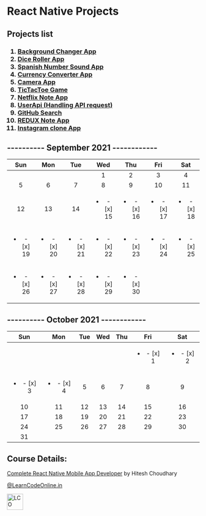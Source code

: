 # React Native Projects
## Projects list
<h3>
<ol>
 <li><a href="https://github.com/iamkishansharma/ReactNativeProjects/tree/main/BgChanger">Background Changer App</a></li>
 <li><a href="https://github.com/iamkishansharma/ReactNativeProjects/tree/main/DiceRoller">Dice Roller App</a></li>
 <li><a href="https://github.com/iamkishansharma/ReactNativeProjects/tree/main/SpanishNumber">Spanish Number Sound App</a></li>
 <li><a href="https://github.com/iamkishansharma/ReactNativeProjects/tree/main/CurrencyApp">Currency Converter App</a></li>
 <li><a href="https://github.com/iamkishansharma/ReactNativeProjects/tree/main/CameraApp">Camera App</a></li>
 <li><a href="https://github.com/iamkishansharma/ReactNativeProjects/tree/main/TicTacToe">TicTacToe Game</a></li>
 <li><a href="https://github.com/iamkishansharma/ReactNativeProjects/tree/main/NetflixNote">Netflix Note App</a></li>
<li><a href="https://github.com/iamkishansharma/ReactNativeProjects/tree/main/UsersAPI">UserApi (Handling API request)</a></li>
<li><a href="https://github.com/iamkishansharma/ReactNativeProjects/tree/main/GitUsersHub">GitHub Search</a></li>
<li><a href="https://github.com/iamkishansharma/ReactNativeProjects/tree/main/ReduxApp">REDUX Note App</a></li>
<li><a href="https://github.com/iamkishansharma/ReactNativeProjects/tree/main/Instagram">Instagram clone App</a></li>
</ol>
</h3>

## ---------- September 2021 ------------
|Sun|Mon|Tue|Wed|Thu|Fri|Sat|
|:-:|:-:|:-:|:-:|:-:|:-:|:-:|
||||1|2|3|4|5|
|5|6|7|8|9|10|11|12|
|12|13|14|<ul><li>- [x] 15</li></ul>|<ul><li>- [x] 16</li></ul>|<ul><li>- [x] 17</li></ul>|<ul><li>- [x] 18</li></ul>|
|<ul><li>- [x] 19</li></ul>|<ul><li>- [x] 20</li></ul>|<ul><li>- [x] 21</li></ul>|<ul><li>- [x] 22</li></ul>|<ul><li>- [x] 23</li></ul>|<ul><li>- [x] 24</li></ul>|<ul><li>- [x] 25</li></ul>|
|<ul><li>- [x] 26</li></ul>|<ul><li>- [x] 27</li></ul>|<ul><li>- [x] 28</li></ul>|<ul><li>- [x] 29</li></ul>|<ul><li>- [x] 30</li></ul>|||

## ---------- October 2021 ------------
|Sun|Mon|Tue|Wed|Thu|Fri|Sat|
|:-:|:-:|:-:|:-:|:-:|:-:|:-:|
||||||<ul><li>- [x] 1</li></ul>|<ul><li>- [x] 2</li></ul>|
|<ul><li>- [x] 3</li></ul>|<ul><li>- [x] 4</li></ul>|5|6|7|8|9|
|10|11|12|13|14|15|16|
|17|18|19|20|21|22|23|
|24|25|26|27|28|29|30|
|31|



## Course Details:
<a href="https://courses.learncodeonline.in/learn/Complete-React-Native-Mobile-App-developer" _blank>Complete React Native Mobile App Developer</a> by Hitesh Choudhary</p>
<p><a href="https://web.learncodeonline.in/" _blank>@LearnCodeOnline.in</a></p>
<a href="#"><img src="https://cdn.shopify.com/s/files/1/0260/1143/5093/files/Logo-lco_180x.png" alt="LCO"  style="width:42px;height:42px;border:0;"/></a>
